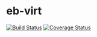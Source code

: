 # eb-virt

[![Build Status](https://app.travis-ci.com/BoyanXu/eb-virt.svg?branch=main)](https://app.travis-ci.com/BoyanXu/eb-virt)
[![Coverage Status](https://coveralls.io/repos/github/BoyanXu/eb-virt/badge.svg?branch=main)](https://coveralls.io/github/BoyanXu/eb-virt?branch=main) 
